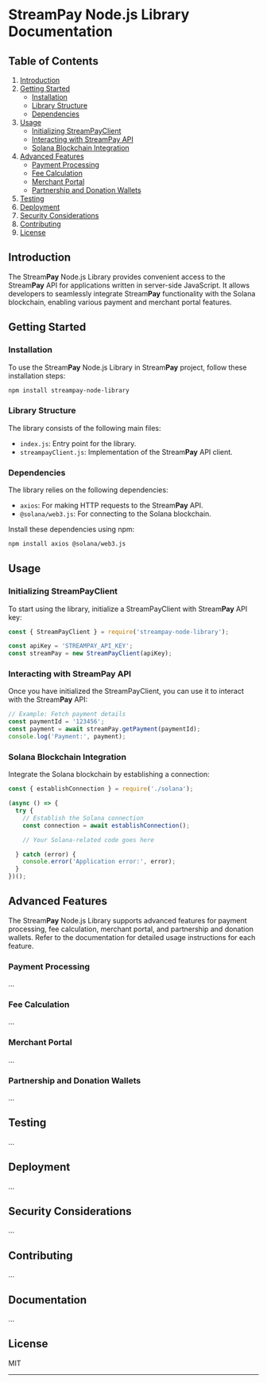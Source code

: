 # StreamPay Node.js Library Documentation

## Table of Contents

1. [Introduction](#introduction)
2. [Getting Started](#getting-started)
   - [Installation](#installation)
   - [Library Structure](#library-structure)
   - [Dependencies](#dependencies)
3. [Usage](#usage)
   - [Initializing StreamPayClient](#initializing-streampayclient)
   - [Interacting with StreamPay API](#interacting-with-streampay-api)
   - [Solana Blockchain Integration](#solana-blockchain-integration)
4. [Advanced Features](#advanced-features)
   - [Payment Processing](#payment-processing)
   - [Fee Calculation](#fee-calculation)
   - [Merchant Portal](#merchant-portal)
   - [Partnership and Donation Wallets](#partnership-and-donation-wallets)
5. [Testing](#testing)
6. [Deployment](#deployment)
7. [Security Considerations](#security-considerations)
8. [Contributing](#contributing)
9. [License](#license)

## Introduction

The Stream**Pay** Node.js Library provides convenient access to the Stream**Pay** API for applications written in server-side JavaScript. It allows developers to seamlessly integrate Stream**Pay** functionality with the Solana blockchain, enabling various payment and merchant portal features.

## Getting Started

### Installation

To use the Stream**Pay** Node.js Library in Stream**Pay** project, follow these installation steps:

```bash
npm install streampay-node-library
```

### Library Structure

The library consists of the following main files:

- `index.js`: Entry point for the library.
- `streampayClient.js`: Implementation of the Stream**Pay** API client.

### Dependencies

The library relies on the following dependencies:

- `axios`: For making HTTP requests to the Stream**Pay** API.
- `@solana/web3.js`: For connecting to the Solana blockchain.

Install these dependencies using npm:

```bash
npm install axios @solana/web3.js
```

## Usage

### Initializing StreamPayClient

To start using the library, initialize a StreamPayClient with Stream**Pay** API key:

```javascript
const { StreamPayClient } = require('streampay-node-library');

const apiKey = 'STREAMPAY_API_KEY';
const streamPay = new StreamPayClient(apiKey);
```

### Interacting with StreamPay API

Once you have initialized the StreamPayClient, you can use it to interact with the Stream**Pay** API:

```javascript
// Example: Fetch payment details
const paymentId = '123456';
const payment = await streamPay.getPayment(paymentId);
console.log('Payment:', payment);
```

### Solana Blockchain Integration

Integrate the Solana blockchain by establishing a connection:

```javascript
const { establishConnection } = require('./solana');

(async () => {
  try {
    // Establish the Solana connection
    const connection = await establishConnection();

    // Your Solana-related code goes here

  } catch (error) {
    console.error('Application error:', error);
  }
})();
```

## Advanced Features

The Stream**Pay** Node.js Library supports advanced features for payment processing, fee calculation, merchant portal, and partnership and donation wallets. Refer to the documentation for detailed usage instructions for each feature.

### Payment Processing

...

### Fee Calculation

...

### Merchant Portal

...

### Partnership and Donation Wallets

...

## Testing

...

## Deployment

...

## Security Considerations

...

## Contributing

...

## Documentation

...

## License

MIT

---